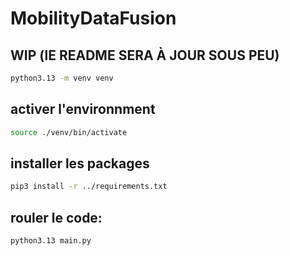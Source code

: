 # MobilityDataFusion
## WIP (lE README SERA À JOUR SOUS PEU)
```bash
python3.13 -m venv venv
```
## activer l'environnment
```bash
source ./venv/bin/activate
```
## installer les packages
```bash
pip3 install -r ../requirements.txt
```
## rouler le code:
```bash
python3.13 main.py
```